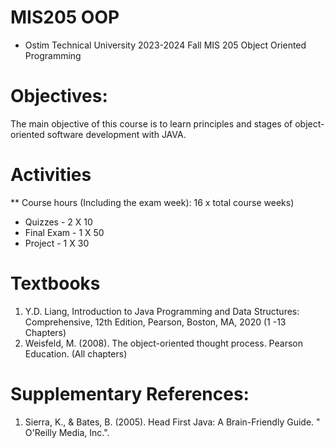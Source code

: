 # MIS205 OOP
* Ostim Technical University 2023-2024 Fall MIS 205 Object Oriented Programming
# Objectives:
The main objective of this course is to learn principles and stages of object-oriented software development with JAVA.

# Activities
** Course hours (Including the exam week): 16 x total course weeks)
- Quizzes - 2 X 10
- Final Exam - 1 X 50
- Project - 1 X 30

# Textbooks
1. Y.D. Liang, Introduction to Java Programming and Data Structures: Comprehensive, 12th Edition, 
Pearson, Boston, MA, 2020 (1 -13 Chapters)
2. Weisfeld, M. (2008). The object-oriented thought process. Pearson Education. (All chapters)
# Supplementary References:
1. Sierra, K., & Bates, B. (2005). Head First Java: A Brain-Friendly Guide. " O'Reilly Media, Inc.".
